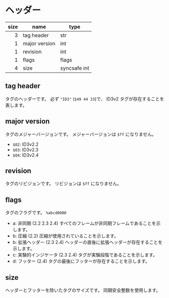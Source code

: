 # ヘッダー

| size | name | type |
| ---: | --- | --- |
| 3 | tag header | str |
| 1 | major version | int |
| 1 | revision | int |
| 1 | flags | flags |
| 4 | size | syncsafe int |

## tag header

タグのヘッダーです。
必ず `"ID3"` (`$49 44 33`)で、 ID3v2 タグが存在することを表します。

## major version

タグのメジャーバージョンです。
メジャーバージョンは `$ff` になりません。

- `$02`: ID3v2.2
- `$03`: ID3v2.3
- `$04`: ID3v2.4

## revision

タグのリビジョンです。
リビジョンは `$ff` になりません。

## flags

タグのフラグです。
`%abcd0000`

- a: 非同期 (2.2 2.3 2.4)
  すべてのフレームが非同期フレームであることを示します。
- b: 圧縮 (2.2)
  圧縮が使用されていることを示します。
- b: 拡張ヘッダー (2.3 2.4)
  ヘッダーの直後に拡張ヘッダーが存在することを示します。
- c: 実験的インジケータ (2.3 2.4)
  タグが実験段階であることを示します。
- d: フッター (2.4)
  タグの最後にフッターが存在することを示します。

## size

ヘッダーとフッターを除いたタグのサイズです。
同期安全整数を使用します。
